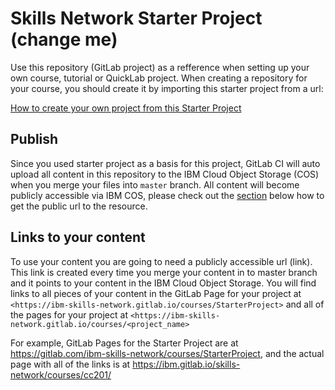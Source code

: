 # Skills Network Starter Project (**change me**)

Use this repository (GitLab project) as a refference when setting up your own course, tutorial or QuickLab project. When creating a repository for your course, you should create it by importing this starter project from a url:

[How to create your own project from this Starter Project](https://gph.is/g/aRWVMAJ)


## Publish

Since you used starter project as a basis for this project, GitLab CI will auto upload all content in this repository to the IBM Cloud Object Storage (COS) when you merge your files into `master` branch. All content will become publicly accessible via IBM COS, please check out the [section](#section) below how to get the public url to the resource.

## Links to your content

To use your content you are going to need a publicly accessible url (link). This link is created every time you merge your content in to master branch and it points to your content in the IBM Cloud Object Storage. You will find links to all pieces of your content in the GitLab Page for your project at `<https://ibm-skills-network.gitlab.io/courses/StarterProject>` and all of the pages for your project at  `<https://ibm-skills-network.gitlab.io/courses/<project_name>` 

For example, GitLab Pages for the Starter Project are at <https://gitlab.com/ibm-skills-network/courses/StarterProject>, and the actual page with all of the links is at <https://ibm.gitlab.io/skills-network/courses/cc201/>